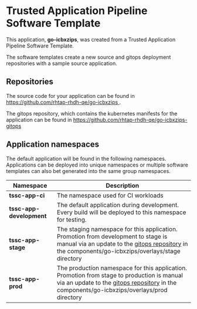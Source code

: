 # Trusted Application Pipeline Software Template

This application, **go-icbxzips**, was created from a Trusted Application Pipeline Software Template.

The software templates create a new source and gitops deployment repositories with a sample source application. 

## Repositories

The source code for your application can be found in [https://github.com/rhtap-rhdh-qe/go-icbxzips ](https://github.com/rhtap-rhdh-qe/go-icbxzips ).
 
The gitops repository, which contains the kubernetes manifests for the application can be found in 
[https://github.com/rhtap-rhdh-qe/go-icbxzips-gitops ](https://github.com/rhtap-rhdh-qe/go-icbxzips-gitops ) 

## Application namespaces 

The default application will be found in the following namespaces. Applications can be deployed into unique namespaces or multiple software templates can also bet generated into the same group namespaces.  

|  Namespace   |  Description   |  
| -------- | -------- |
| **tssc-app-ci** | The namespace used for CI workloads |
| **tssc-app-development** | The default application during development. Every build will be deployed to this namespace for testing. |
| **tssc-app-stage** | The staging namespace for this application. Promotion from development to stage is manual via an update to the [gitops repository](https://github.com/rhtap-rhdh-qe/go-icbxzips-gitops ) in the components/go-icbxzips/overlays/stage directory |
| **tssc-app-prod** | The production namespace for this application. Promotion from stage to production is manual via an update to the [gitops repository](https://github.com/rhtap-rhdh-qe/go-icbxzips-gitops ) in the components/go-icbxzips/overlays/prod directory |